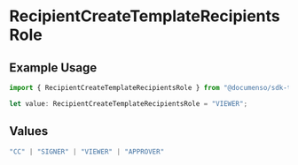 # RecipientCreateTemplateRecipientsRole

## Example Usage

```typescript
import { RecipientCreateTemplateRecipientsRole } from "@documenso/sdk-typescript/models/operations";

let value: RecipientCreateTemplateRecipientsRole = "VIEWER";
```

## Values

```typescript
"CC" | "SIGNER" | "VIEWER" | "APPROVER"
```